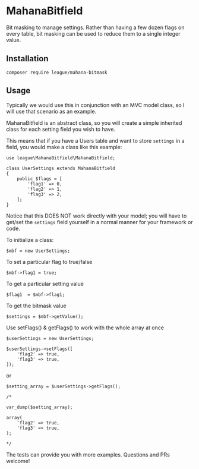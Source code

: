 # MahanaBitfield
Bit masking to manage settings. Rather than having a few dozen flags on every table, bit masking can be used to reduce them to a single integer value.

## Installation


```
composer require league/mahana-bitmask
```

## Usage

Typically we would use this in conjunction with an MVC model class, so I will use that scenario as an example.

MahanaBitfield is an abstract class, so you will create a simple inherited class for each setting field you wish to have.

This means that if you have a Users table and want to store `settings` in a field, you would make a class like this example:

```
use league\MahanaBitfield\MahanaBitfield;

class UserSettings extends MahanaBitfield
{
    public $flags = [
        'flag1' => 0,
        'flag2' => 1,
        'flag3' => 2,
    ];
}
```

Notice that this DOES NOT work directly with your model; you will have to get/set the `settings` field yourself in a normal manner for your framework or code.

To initialize a class:

`$mbf = new UserSettings;`

To set a particular flag to true/false

`$mbf->flag1 = true;`

To get a particular setting value

`$flag1  = $mbf->flag1;`

To get the bitmask value

`$settings = $mbf->getValue();`

Use setFlags() & getFlags() to work with the whole array at once
```
$userSettings = new UserSettings;

$userSettings->setFlags([
    'flag2' => true,
    'flag3' => true,
]);
```

or
```
$setting_array = $userSettings->getFlags();

/*

var_dump($setting_array);

array(
    'flag2' => true,
    'flag3' => true,
);

*/
```

The tests can provide you with more examples. Questions and PRs welcome!